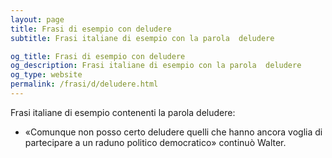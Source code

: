 ```yaml
---
layout: page
title: Frasi di esempio con deludere 
subtitle: Frasi italiane di esempio con la parola  deludere

og_title: Frasi di esempio con deludere 
og_description: Frasi italiane di esempio con la parola  deludere
og_type: website
permalink: /frasi/d/deludere.html
---
```


Frasi italiane di esempio contenenti la parola deludere:


- «Comunque non posso certo deludere quelli che hanno ancora voglia di partecipare a un raduno politico democratico» continuò Walter.
